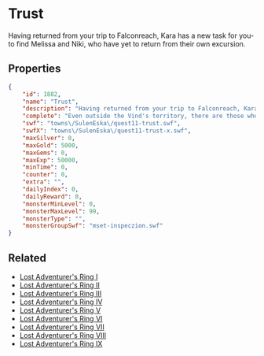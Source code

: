 # Trust

Having returned from your trip to Falconreach, Kara has a new task for you- to find Melissa and Niki, who have yet to return from their own excursion.

## Properties

```json
{
    "id": 1882,
    "name": "Trust",
    "description": "Having returned from your trip to Falconreach, Kara has a new task for you- to find Melissa and Niki, who have yet to return from their own excursion.",
    "complete": "Even outside the Vind's territory, there are those who appear to oppose The Rose... Maybe you can visit The Shears and see what this Sir Leon is up to!",
    "swf": "towns\/SulenEska\/quest11-trust.swf",
    "swfX": "towns\/SulenEska\/quest11-trust-x.swf",
    "maxSilver": 0,
    "maxGold": 5000,
    "maxGems": 0,
    "maxExp": 50000,
    "minTime": 0,
    "counter": 0,
    "extra": "",
    "dailyIndex": 0,
    "dailyReward": 0,
    "monsterMinLevel": 0,
    "monsterMaxLevel": 99,
    "monsterType": "",
    "monsterGroupSwf": "mset-inspeczion.swf"
}
```

## Related

- [Lost Adventurer's Ring I](../items/20549-lost-adventurer-s-ring-i.md)
- [Lost Adventurer's Ring II](../items/20550-lost-adventurer-s-ring-ii.md)
- [Lost Adventurer's Ring III](../items/20551-lost-adventurer-s-ring-iii.md)
- [Lost Adventurer's Ring IV](../items/20552-lost-adventurer-s-ring-iv.md)
- [Lost Adventurer's Ring V](../items/20553-lost-adventurer-s-ring-v.md)
- [Lost Adventurer's Ring VI](../items/20554-lost-adventurer-s-ring-vi.md)
- [Lost Adventurer's Ring VII](../items/20555-lost-adventurer-s-ring-vii.md)
- [Lost Adventurer's Ring VIII](../items/20556-lost-adventurer-s-ring-viii.md)
- [Lost Adventurer's Ring IX](../items/20557-lost-adventurer-s-ring-ix.md)


